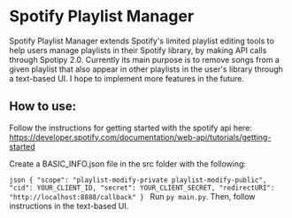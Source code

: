 # Spotify Playlist Manager

Spotify Playlist Manager extends Spotify's limited playlist editing tools to help users manage playlists in their Spotify library, by making API calls through Spotipy 2.0. Currently its main purpose is to remove songs from a given playlist that also appear in other playlists in the user's library through a text-based UI. I hope to implement more features in the future.

## How to use:

Follow the instructions for getting started with the spotify api here: https://developer.spotify.com/documentation/web-api/tutorials/getting-started

Create a BASIC_INFO.json file in the src folder with the following:

`json
{
    "scope": "playlist-modify-private playlist-modify-public",
    "cid": YOUR_CLIENT_ID,
    "secret": YOUR_CLIENT_SECRET,
    "redirectURI": "http://localhost:8888/callback"
}
`
Run `py main.py`. Then, follow instructions in the text-based UI.


